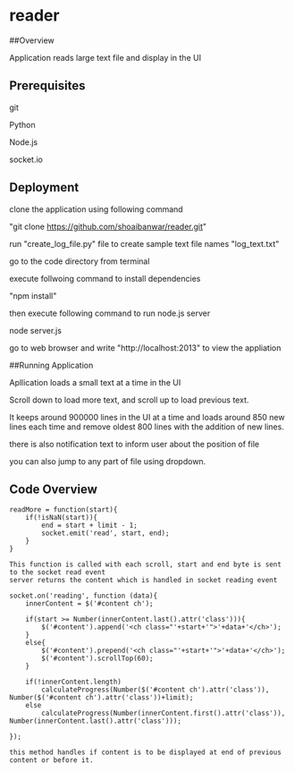 reader
======

##Overview

Application reads large text file and display in the UI

## Prerequisites

git

Python

Node.js

socket.io

## Deployment

clone the application using following command

"git clone https://github.com/shoaibanwar/reader.git"

run "create_log_file.py" file to create sample text file names "log_text.txt"

go to the code directory from terminal

execute follwoing command to install dependencies

"npm install"

then execute following command to run node.js server

node server.js

go to web browser and write "http://localhost:2013" to view the appliation


##Running Application

Apllication loads a small text at a time in the UI

Scroll down to load more text, and scroll up to load previous text.

It keeps around 900000 lines in the UI at a time and loads around 850 new lines each time and remove oldest 800 lines with the addition of new lines.

there is also notification text to inform user about the position of file

you can also jump to any part of file using dropdown.


## Code Overview
	readMore = function(start){
		if(!isNaN(start)){
			end = start + limit - 1;
			socket.emit('read', start, end);
		}		
	}

	This function is called with each scroll, start and end byte is sent to the socket read event
	server returns the content which is handled in socket reading event

	socket.on('reading', function (data){
		innerContent = $('#content ch');

		if(start >= Number(innerContent.last().attr('class'))){
			$('#content').append('<ch class="'+start+'">'+data+'</ch>');
		}
		else{
			$('#content').prepend('<ch class="'+start+'">'+data+'</ch>');
			$('#content').scrollTop(60);
		}		

		if(!innerContent.length)
			calculateProgress(Number($('#content ch').attr('class')), Number($('#content ch').attr('class'))+limit);
		else
			calculateProgress(Number(innerContent.first().attr('class')), Number(innerContent.last().attr('class')));
		
	});

	this method handles if content is to be displayed at end of previous content or before it.
	

